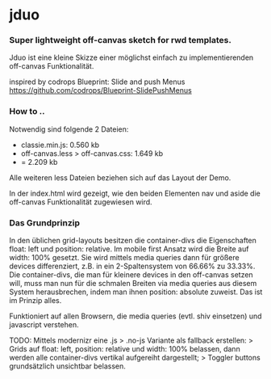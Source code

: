 jduo
====

### Super lightweight off-canvas sketch for rwd templates.

Jduo ist eine kleine Skizze einer möglichst einfach zu implementierenden off-canvas Funktionalität.

inspired by codrops Blueprint: Slide and push Menus https://github.com/codrops/Blueprint-SlidePushMenus

### How to ..

Notwendig sind folgende 2 Dateien:

* classie.min.js: 0.560 kb
* off-canvas.less > off-canvas.css: 1.649 kb
* = 2.209 kb

Alle weiteren less Dateien beziehen sich auf das Layout der Demo.

In der index.html wird gezeigt, wie den beiden Elementen nav und aside die off-canvas Funktionalität zugewiesen wird.

### Das Grundprinzip

In den üblichen grid-layouts besitzen die container-divs die Eigenschaften float: left und position: relative. Im mobile first Ansatz wird die Breite auf width: 100% gesetzt. Sie wird mittels media queries dann für größere devices differenziert, z.B. in ein 2-Spaltensystem von 66.66% zu 33.33%. Die container-divs, die man für kleinere devices in den off-canvas setzen will, muss man nun für die schmalen Breiten via media queries aus diesem System herausbrechen, indem man ihnen position: absolute zuweist. Das ist im Prinzip alles.

Funktioniert auf allen Browsern, die media queries (evtl. shiv einsetzen) und javascript verstehen.

TODO: Mittels modernizr eine .js > .no-js Variante als fallback erstellen: > Grids auf float: left, position: relative und width: 100% belassen, dann werden alle container-divs vertikal aufgereiht dargestellt; > Toggler buttons grundsätzlich unsichtbar belassen.
